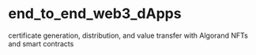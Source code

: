 # end_to_end_web3_dApps
certificate generation, distribution, and value transfer with Algorand NFTs and smart contracts
